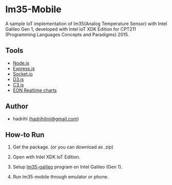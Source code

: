 lm35-Mobile
===========
A sample IoT implementation of lm35(Analog Temperature Sensor) with Intel Galileo Gen 1, developed with Intel IoT XDK Edition for CPT211 (Programming Languages Concepts and Paradigms) 2015. 

Tools
-----
* [Node.js](https://nodejs.org/)
* [Express.js](http://expressjs.com/)
* [Socket.io](http://socket.io/)
* [D3.js](https://github.com/mbostock/d3)
* [C3.js](https://github.com/masayuki0812/c3)
* [EON Realtime charts](https://github.com/pubnub/eon-chart)

Author
------
* hadrihl (hadrihilmi@gmail.com)

How-to Run
----------
1. Get the package. (or you can download as .zip)

2. Open with Intel XDK IoT Edition.

3. Setup [lm35-galileo](https://github.com/hadrihl/lm35-galileo) program on Intel Galileo (Gen 1). 

4. Run lm35-mobile through emulator or phone. 



